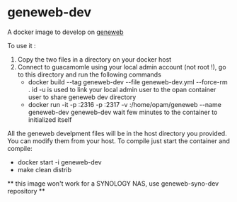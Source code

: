 # geneweb-dev
 
A docker image to develop on [geneweb](https://github.com/geneweb/geneweb)

To use it :
1. Copy the two files in a directory on your docker host
2. Connect to guacamomle using your local admin account (not root !), go to this directory and run the following commands
   * docker build --tag geneweb-dev --file geneweb-dev.yml --force-rm .
     id -u is used to link your local admin user to the opan container user to share geneweb dev directory
   * docker run -it -p <a host port>:2316 -p <a host port>:2317 -v <a host directory>:/home/opam/geneweb --name geneweb-dev geneweb-dev
     wait few minutes to the container to initialized itself

All the geneweb develpment files will be in the host directory you provided. You can modify them from your host.
To compile just start the container and compile:
* docker start -i geneweb-dev
* make clean distrib

** this image won't work for a SYNOLOGY NAS, use geneweb-syno-dev repository **
